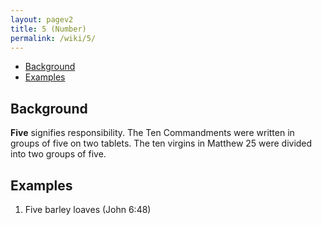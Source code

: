 ```yaml
---
layout: pagev2
title: 5 (Number)
permalink: /wiki/5/
---
```

- [Background](#background)
- [Examples](#examples)

## Background

**Five** signifies responsibility. The Ten Commandments were written in groups of five on two tablets. The ten virgins in Matthew 25 were divided into two groups of five. 

## Examples

1. Five barley loaves (John 6:48)